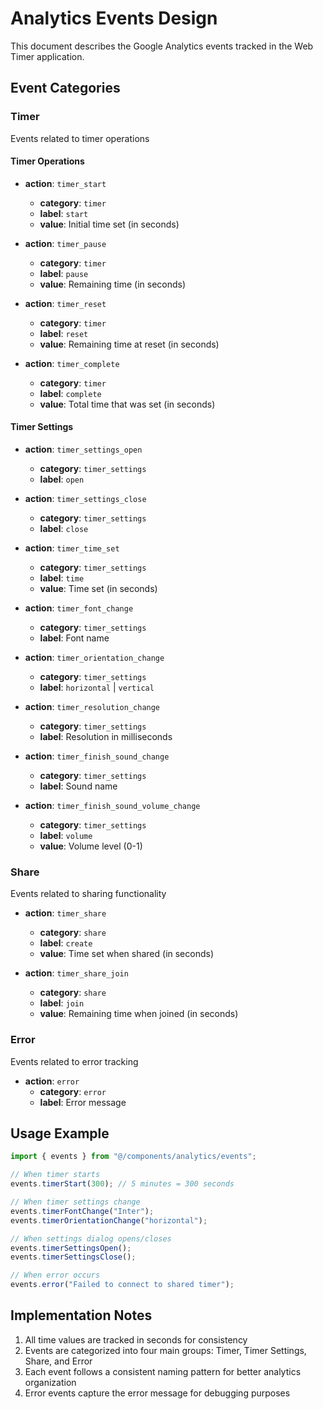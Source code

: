 # Analytics Events Design

This document describes the Google Analytics events tracked in the Web Timer application.

## Event Categories

### Timer
Events related to timer operations

#### Timer Operations
- **action**: `timer_start`
  - **category**: `timer`
  - **label**: `start`
  - **value**: Initial time set (in seconds)

- **action**: `timer_pause`
  - **category**: `timer`
  - **label**: `pause`
  - **value**: Remaining time (in seconds)

- **action**: `timer_reset`
  - **category**: `timer`
  - **label**: `reset`
  - **value**: Remaining time at reset (in seconds)

- **action**: `timer_complete`
  - **category**: `timer`
  - **label**: `complete`
  - **value**: Total time that was set (in seconds)

#### Timer Settings
- **action**: `timer_settings_open`
  - **category**: `timer_settings`
  - **label**: `open`

- **action**: `timer_settings_close`
  - **category**: `timer_settings`
  - **label**: `close`

- **action**: `timer_time_set`
  - **category**: `timer_settings`
  - **label**: `time`
  - **value**: Time set (in seconds)

- **action**: `timer_font_change`
  - **category**: `timer_settings`
  - **label**: Font name

- **action**: `timer_orientation_change`
  - **category**: `timer_settings`
  - **label**: `horizontal` | `vertical`

- **action**: `timer_resolution_change`
  - **category**: `timer_settings`
  - **label**: Resolution in milliseconds

- **action**: `timer_finish_sound_change`
  - **category**: `timer_settings`
  - **label**: Sound name

- **action**: `timer_finish_sound_volume_change`
  - **category**: `timer_settings`
  - **label**: `volume`
  - **value**: Volume level (0-1)

### Share
Events related to sharing functionality

- **action**: `timer_share`
  - **category**: `share`
  - **label**: `create`
  - **value**: Time set when shared (in seconds)

- **action**: `timer_share_join`
  - **category**: `share`
  - **label**: `join`
  - **value**: Remaining time when joined (in seconds)

### Error
Events related to error tracking

- **action**: `error`
  - **category**: `error`
  - **label**: Error message

## Usage Example

```typescript
import { events } from "@/components/analytics/events";

// When timer starts
events.timerStart(300); // 5 minutes = 300 seconds

// When timer settings change
events.timerFontChange("Inter");
events.timerOrientationChange("horizontal");

// When settings dialog opens/closes
events.timerSettingsOpen();
events.timerSettingsClose();

// When error occurs
events.error("Failed to connect to shared timer");
```

## Implementation Notes

1. All time values are tracked in seconds for consistency
2. Events are categorized into four main groups: Timer, Timer Settings, Share, and Error
3. Each event follows a consistent naming pattern for better analytics organization
4. Error events capture the error message for debugging purposes 